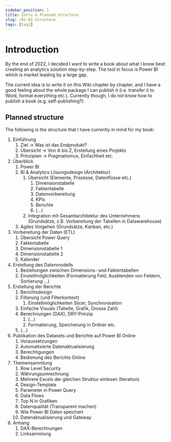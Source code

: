 ```yaml
---
sidebar_position: 1
title: Intro & Planned structure
slug: /01-01-structure
tags: [tag1]
---
```


# Introduction

By the end of 2022, I decided I want to write a book about what I know best: creating an analytics solution step-by-step. The tool in focus is Power BI which is market leading by a large gap.

The current idea is to write it on this Wiki chapter by chapter, and I have a good feeling about the whole package I can publish it (i.e. transfer it to Word, format everything etc.). Currently though, I do not know how to publish a book (e.g. self-publishing?).

## Planned structure

The following is the structure that I have currently in mind for my book:

1. Einführung
    1. Ziel → Was ist das Endprodukt?
    2. Übersicht → Von A bis Z, Erstellung eines Projekts
    3. Prinzipien → Pragmatismus, Einfachheit etc.
2. Überblick
    1. Power BI
    2. BI & Analytics Lösungsdesign (Architektur)
        1. Übersicht (Elemente, Prozesse, Datenflüsse etc.)
            1. Dimensionstabelle
            2. Faktentabelle
            3. Datenvorbereitung
            4. KPIs
            5. Berichte
            6. (…)
        2. Integration mit Gesamtarchitektur des Unternehmens (Grundsätze, z.B. Vorbereitung der Tabellen in Datawarehouse)
    3. Agiles Vorgehen (Grundsätze, Kanban, etc.)
3. Vorbereitung der Daten (ETL)
    1. Übersicht Power Query
    2. Faktentabelle
    3. Dimensionstabelle 1
    4. Dimensionstabelle 2
    5. Kalender
4. Erstellung des Datenmodells
    1. Beziehungen zwischen Dimensions- und Faktentabellen
    2. Einstellmöglichkeiten (Formatierung Feld, Ausblenden von Feldern, Sortierung …)
5. Erstellung der Berichte
    1. Berichtsdesign
    2. Filterung (und Filterkontext)
        1. Einstellmöglichkeiten Slicer, Synchronisation
    3. Einfache Visuals (Tabelle, Grafik, Grosse Zahl)
    4. Berechnungen (DAX), DRY-Prinzip
        1. (…)
        2. Formatierung, Speicherung in Ordner etc.
    5. (…)
6. Publikation des Datasets und Berichte auf Power BI Online
    1. Voraussetzungen
    2. Automatisierte Datenaktualisierung
    3. Berechtigungen
    4. Bedienung des Berichts Online
7. Themensammlung
    1. Row Level Security
    2. Währungsumrechnung
    3. Mehrere Excels der gleichen Struktur einlesen (Iteration)
    4. Design-Template
    5. Parameter in Power Query
    6. Data Flows
    7. Top N in Grafiken
    8. Datenqualität (Transparent machen)
    9. Wie Power BI Daten speichert
    10. Datenaktualisierung und Gateway
8. Anhang
    1. DAX-Berechnungen
    2. Linksammlung